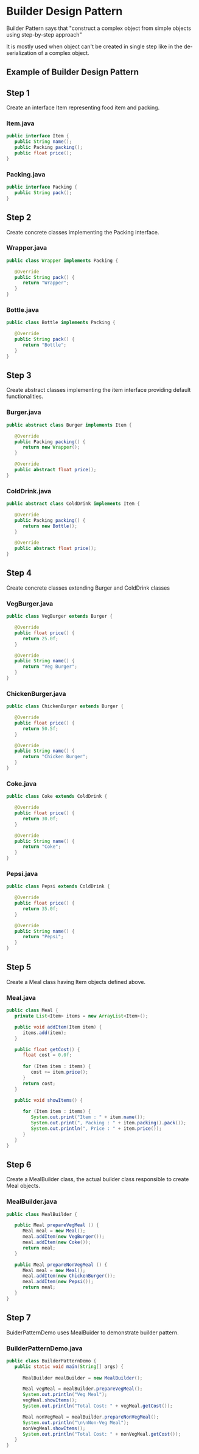 # Builder Design Pattern

Builder Pattern says that "construct a complex object from simple objects using step-by-step approach"

It is mostly used when object can't be created in single step like in the de-serialization of a complex object.

## Example of Builder Design Pattern

## Step 1
Create an interface Item representing food item and packing.

### Item.java
```java
public interface Item {
   public String name();
   public Packing packing();
   public float price();	
}
```

### Packing.java
```java
public interface Packing {
   public String pack();
}
```

## Step 2
Create concrete classes implementing the Packing interface.

### Wrapper.java
```java
public class Wrapper implements Packing {

   @Override
   public String pack() {
      return "Wrapper";
   }
}
```

### Bottle.java
```java
public class Bottle implements Packing {

   @Override
   public String pack() {
      return "Bottle";
   }
}
```

## Step 3
Create abstract classes implementing the item interface providing default functionalities.

### Burger.java
```java
public abstract class Burger implements Item {

   @Override
   public Packing packing() {
      return new Wrapper();
   } 

   @Override
   public abstract float price();
}
```

### ColdDrink.java
```java
public abstract class ColdDrink implements Item {

   @Override
   public Packing packing() {
      return new Bottle();
   }

   @Override
   public abstract float price();
}
```

## Step 4
Create concrete classes extending Burger and ColdDrink classes

### VegBurger.java
```java
public class VegBurger extends Burger {

   @Override
   public float price() {
      return 25.0f;
   }

   @Override
   public String name() {
      return "Veg Burger";
   }
}
```

### ChickenBurger.java
```java
public class ChickenBurger extends Burger {

   @Override
   public float price() {
      return 50.5f;
   }

   @Override
   public String name() {
      return "Chicken Burger";
   }
}
```

### Coke.java
```java
public class Coke extends ColdDrink {

   @Override
   public float price() {
      return 30.0f;
   }

   @Override
   public String name() {
      return "Coke";
   }
}
```

### Pepsi.java
```java
public class Pepsi extends ColdDrink {

   @Override
   public float price() {
      return 35.0f;
   }

   @Override
   public String name() {
      return "Pepsi";
   }
}
```

## Step 5
Create a Meal class having Item objects defined above.

### Meal.java
```java
public class Meal {
   private List<Item> items = new ArrayList<Item>();	

   public void addItem(Item item) {
      items.add(item);
   }

   public float getCost() {
      float cost = 0.0f;
      
      for (Item item : items) {
         cost += item.price();
      }		
      return cost;
   }

   public void showItems() {
   
      for (Item item : items) {
         System.out.print("Item : " + item.name());
         System.out.print(", Packing : " + item.packing().pack());
         System.out.println(", Price : " + item.price());
      }		
   }	
}
```

## Step 6
Create a MealBuilder class, the actual builder class responsible to create Meal objects.

### MealBuilder.java
```java
public class MealBuilder {

   public Meal prepareVegMeal () {
      Meal meal = new Meal();
      meal.addItem(new VegBurger());
      meal.addItem(new Coke());
      return meal;
   }   

   public Meal prepareNonVegMeal () {
      Meal meal = new Meal();
      meal.addItem(new ChickenBurger());
      meal.addItem(new Pepsi());
      return meal;
   }
}
```

## Step 7
BuiderPatternDemo uses MealBuider to demonstrate builder pattern.

### BuilderPatternDemo.java
```java
public class BuilderPatternDemo {
   public static void main(String[] args) {
   
      MealBuilder mealBuilder = new MealBuilder();

      Meal vegMeal = mealBuilder.prepareVegMeal();
      System.out.println("Veg Meal");
      vegMeal.showItems();
      System.out.println("Total Cost: " + vegMeal.getCost());

      Meal nonVegMeal = mealBuilder.prepareNonVegMeal();
      System.out.println("\n\nNon-Veg Meal");
      nonVegMeal.showItems();
      System.out.println("Total Cost: " + nonVegMeal.getCost());
   }
}
```
